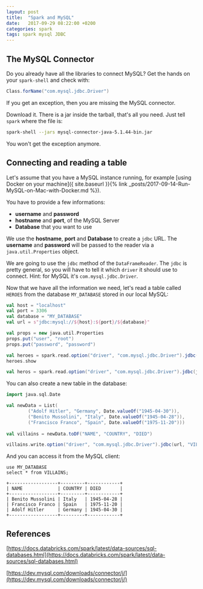 ```yaml
---
layout: post
title:  "Spark and MySQL"
date:   2017-09-29 08:22:00 +0200
categories: spark
tags: spark mysql JDBC
---
```


## The MySQL Connector

Do you already have all the libraries to connect MySQL? Get the hands on your `spark-shell` and check with:

```scala
Class.forName("com.mysql.jdbc.Driver")
```

If you get an exception, then you are missing the MySQL connector.

Download it. There is a jar inside the tarball, that's all you need. Just tell `spark` where the file is:

```sh
spark-shell --jars mysql-connector-java-5.1.44-bin.jar
```

You won't get the exception anymore.


## Connecting and reading a table

Let's assume that you have a MySQL instance running, for example [using Docker on your machine]({ site.baseurl }}{% link _posts/2017-09-14-Run-MySQL-on-Mac-with-Docker.md %}).

You have to provide a few informations:
* **username** and **password**
* **hostname** and **port**, of the MySQL Server
* **Database** that you want to use

We use the **hostname**, **port** and **Database** to create a `jdbc` URL. The **username** and **password** will be passed to the reader via a `java.util.Properties` object.

We are going to use the `jdbc` method of the `DataFrameReader`. The `jdbc` is pretty general, so you will have to tell it which `driver` it should use to connect. Hint: for MySQL it's `com.mysql.jdbc.Driver`.

Now that we have all the information we need, let's read a table called `HEROES` from the database `MY_DATABASE` stored in our local MySQL:

```scala
val host = "localhost"
val port = 3306
val database = "MY_DATABASE"
val url = s"jdbc:mysql://${host}:${port}/${database}"

val props = new java.util.Properties
props.put("user", "root")
props.put("password", "password")

val heroes = spark.read.option("driver", "com.mysql.jdbc.Driver").jdbc(url, "HEROES", props)
heroes.show
```



```scala
val heros = spark.read.option("driver", "com.mysql.jdbc.Driver").jdbc(jdbcUrl, "HEROES", connectionProperties)
```

You can also create a new table in the database:

```scala
import java.sql.Date

val newData = List(
        ("Adolf Hitler", "Germany", Date.valueOf("1945-04-30")),
        ("Benito Mussolini", "Italy", Date.valueOf("1945-04-28")),
        ("Francisco Franco", "Spain", Date.valueOf("1975-11-20")))
  
val villains = newData.toDF("NAME", "COUNTRY", "DIED")

villains.write.option("driver", "com.mysql.jdbc.Driver").jdbc(url, "VILLAINS", props)
```

And you can access it from the MySQL client:

```mysql
use MY_DATABASE
select * from VILLAINS;
```

```
+------------------+---------+------------+
| NAME             | COUNTRY | DIED       |
+------------------+---------+------------+
| Benito Mussolini | Italy   | 1945-04-28 |
| Francisco Franco | Spain   | 1975-11-20 |
| Adolf Hitler     | Germany | 1945-04-30 |
+------------------+---------+------------+
```

## References

[https://docs.databricks.com/spark/latest/data-sources/sql-databases.html](https://docs.databricks.com/spark/latest/data-sources/sql-databases.html)

[https://dev.mysql.com/downloads/connector/j/](https://dev.mysql.com/downloads/connector/j/)

